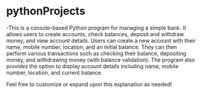 # pythonProjects
-This is a console-based Python program for managing a simple bank. It allows users to create accounts, check balances, deposit and withdraw money, and view account details. Users can create a new account with their name, mobile number, location, and an initial balance. They can then perform various transactions such as checking their balance, depositing money, and withdrawing money (with balance validation). The program also provides the option to display account details including name, mobile number, location, and current balance.

Feel free to customize or expand upon this explanation as needed!





